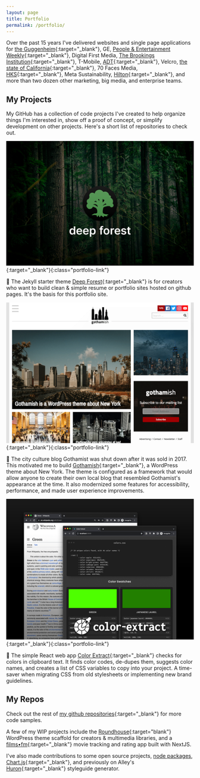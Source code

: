 ```yaml
---
layout: page
title: Portfolio
permalink: /portfolio/
---
```


Over the past 15 years I've delivered websites and single page applications for [the Guggenheim](https://alley.com/news/a-look-under-the-hood-with-the-new-guggenheim-org/){:target="_blank"}, GE, [People & Entertainment Weekly](https://alley.com/news/alley-launches-people-com-one-of-the-biggest-sites-on-wordpress-com-vip/){:target="_blank"}, Digital First Media, [The Brookings Institution](https://www.brookings.edu/articles/pixels-and-progress-the-evolution-of-brookings-edu-since-1995/){:target="_blank"}, T-Mobile, [ADT](https://newsroom.adt.com/){:target="_blank"}, Velcro, [the state of California](https://calrx.ca.gov/){:target="_blank"}, 70 Faces Media, [HKS](https://www.hksinc.com/){:target="_blank"}, Meta Sustainability, [Hilton](https://stories.hilton.com/){:target="_blank"}, and more than two dozen other marketing, big media, and enterprise teams.

## My Projects

My GitHub has a collection of code projects I've created to help organize things I'm interested in, show off a proof of concept, or simplify development on other projects. Here's a short list of repositories to check out.

[![Deep Forest project title card.](/assets/images/deep-forest.png)](https://github.com/ian-pvd/deep-forest){:target="_blank"}{:class="portfolio-link"}

🌳 The Jekyll starter theme [Deep Forest](https://github.com/ian-pvd/deep-forest){:target="_blank"} is for creators who want to build clean & simple resume or portfolio sites hosted on github pages. It's the basis for this portfolio site.

[![Gothamish theme homepage.](/assets/images/gothamish.png)](https://github.com/ian-pvd/gothamish){:target="_blank"}{:class="portfolio-link"}

🗽 The city culture blog Gothamist was shut down after it was sold in 2017. This motivated me to build [Gothamish](https://github.com/ian-pvd/gothamish){:target="_blank"}, a WordPress theme about New York. The theme is configured as a framework that would allow anyone to create their own local blog that resembled Gothamist's appearance at the time. It also modernized some features for accessibility, performance, and made user experience improvements.

[![Color Extract app screenshots.](/assets/images/color-extract.png)](https://github.com/ian-pvd/color-extract){:target="_blank"}{:class="portfolio-link"}

🎨 The simple React web app [Color Extract](https://github.com/ian-pvd/color-extract){:target="_blank"} checks for colors in clipboard text. It finds color codes, de-dupes them, suggests color names, and creates a list of CSS variables to copy into your project. A time-saver when migrating CSS from old stylesheets or implementing new brand guidelines.

## My Repos
Check out the rest of [my github repositories](https://github.com/ian-pvd?tab=repositories){:target="_blank"} for more code samples.

A few of my WIP projects include the [Roundhouse](https://github.com/ian-pvd/roundhouse-2021){:target="blank"} WordPress theme scaffold for creators & multimedia libraries, and a [films•fm](https://github.com/ian-pvd/films-fm){:target="_blank"} movie tracking and rating app built with NextJS.

I've also made contributions to some open source projects, [node packages](https://github.com/bencevans/color-array-average), [Chart.js](https://www.chartjs.org/){:target="_blank"}, and previously on Alley's [Huron](https://github.com/alleyinteractive/huron){:target="_blank"} styleguide generator.
